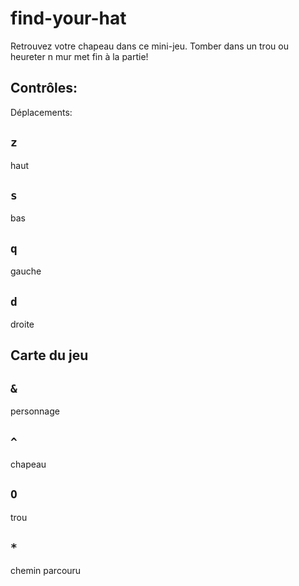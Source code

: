 # find-your-hat

Retrouvez votre chapeau dans ce mini-jeu. Tomber dans un trou ou heureter n mur met fin à la partie!

## Contrôles:

Déplacements:

## `z`

haut

## `s`

bas

## `q`

gauche

## `d`

droite

## Carte du jeu

## `&`

personnage

## `^`

chapeau

## `O`

trou

## `*`

chemin parcouru
